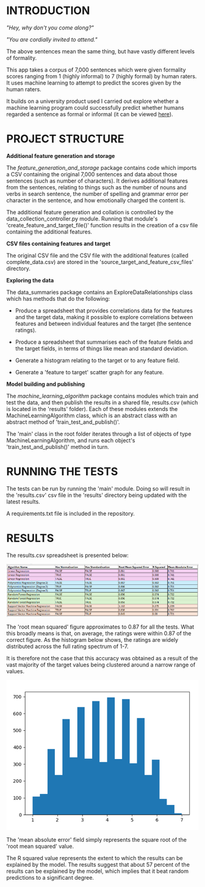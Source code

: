 INTRODUCTION
============

_"Hey, why don't you come along?"_

_"You are cordially invited to attend."_

The above sentences mean the same thing, but have vastly different levels of formality. 

This app takes a corpus of 7,000 sentences which were given formality scores ranging from 1 (highly informal) to 7 
(highly formal) by human raters. It uses machine learning to attempt to predict the scores given by the human raters.

It builds on a university product used I carried out explore whether a machine learning program could successfully 
predict whether humans regarded a sentence as formal or informal (it can be viewed [here](https://github.com/JeffW12345/formality-classification-using-machine-learning )).

PROJECT STRUCTURE
=================

**Additional feature generation and storage**

The _feature_generation_and_storage_ package contains code which imports a CSV containing the original 7,000 sentences 
and data about those sentences (such as number of characters). It derives additional features from the sentences, 
relating to things such as the number of nouns and verbs in search sentence, the number of spelling and grammar error per 
character in the sentence, and how emotionally charged the content is. 

The additional feature generation and collation is controlled by the data_collection_controller.py module. Running that
module's 'create_feature_and_target_file()' function results in the creation of a csv file containing the additional 
features. 

**CSV files containing features and target**

The original CSV file and the CSV file with the additional features (called complete_data.csv) are stored in the 
'source_target_and_feature_csv_files' directory.

**Exploring the data**

The data_summaries package contains an ExploreDataRelationships class which has methods that do the following:

- Produce a spreadsheet that provides correlations data for the features and the target data, making it possible to 
explore correlations between features and between individual features and the target (the sentence ratings).

- Produce a spreadsheet that summarises each of the feature fields and the target fields, in terms of things like mean 
and standard deviation. 

- Generate a histogram relating to the target or to any feature field. 

- Generate a 'feature to target' scatter graph for any feature.

**Model building and publishing**

The _machine_learning_algorithm_ package contains modules which train and test the data, and then publish the results in 
a shared file, results.csv (which is located in the 'results' folder). Each of these modules extends the 
MachineLearningAlgorithm class, which is an abstract class with an abstract method of 'train_test_and_publish()'. 

The 'main' class in the root folder iterates through a list of objects of type MachineLearningAlgorithm, and runs each
object's 'train_test_and_publish()' method in turn. 

RUNNING THE TESTS
=================

The tests can be run by running the 'main' module. Doing so will result in the 'results.csv' csv file in the 'results' 
directory being updated with the latest results.

A requirements.txt file is included in the repository. 

RESULTS
=======

The results.csv spreadsheet is presented below:

![img.png](img.png)

The 'root mean squared' figure approximates to 0.87 for all the tests. What this broadly means is that, on average, 
the ratings were within 0.87 of the correct figure. As the histogram below shows, the ratings are widely distributed 
across the full rating spectrum of 1-7. 

It is therefore not the case that this accuracy was obtained as a result of the vast majority of the target values being
clustered around a narrow range of values. 

![img_1.png](img_1.png)

The 'mean absolute error' field simply represents the square root of the 'root mean squared' value.

The R squared value represents the extent to which the results can be explained by the model. The results suggest that 
about 57 percent of the results can be explained by the model, which implies that it beat random predictions to a 
significant degree. 

